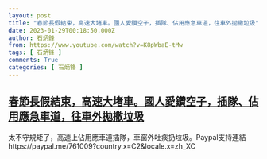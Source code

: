```yaml
---
layout: post
title: "春節長假結束，高速大堵車。國人愛鑽空子，插隊、佔用應急車道，往車外拋撒垃圾"
date: 2023-01-29T00:18:50.000Z
author: 石炳鋒
from: https://www.youtube.com/watch?v=K8pWbaE-tMw
tags: [ 石炳锋 ]
comments: True
categories: [ 石炳锋 ]
---
```

<!--1674951530000-->
[春節長假結束，高速大堵車。國人愛鑽空子，插隊、佔用應急車道，往車外拋撒垃圾](https://www.youtube.com/watch?v=K8pWbaE-tMw)
------

<div>
太不守規矩了，高速上佔用應車道插隊，車窗外吐痰扔垃圾。Paypal支持連結https://paypal.me/761009?country.x=C2&locale.x=zh_XC
</div>
